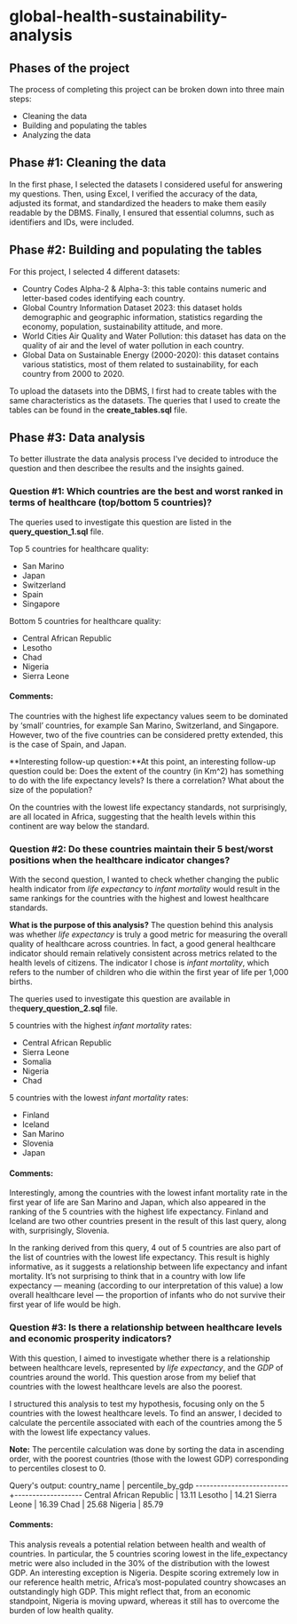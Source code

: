 # global-health-sustainability-analysis

## Phases of the project
The process of completing this project can be broken down into three main steps:  
- Cleaning the data  
- Building and populating the tables  
- Analyzing the data


## Phase #1: Cleaning the data
In the first phase, I selected the datasets I considered useful for answering my questions. Then, using Excel, I verified the accuracy of the data, adjusted its format, and standardized the headers to make them easily readable by the DBMS. Finally, I ensured that essential columns, such as identifiers and IDs, were included.
<br/>
## Phase #2: Building and populating the tables
For this project, I selected 4 different datasets:
- Country Codes Alpha-2 & Alpha-3: this table contains numeric and letter-based codes identifying each country.
- Global Country Information Dataset 2023: this dataset holds demographic and geographic information, statistics regarding the economy, population, sustainability attitude, and more.
- World Cities Air Quality and Water Pollution: this dataset has data on the quality of air and the level of water pollution in each country.
- Global Data on Sustainable Energy (2000-2020): this dataset contains various statistics, most of them related to sustainability, for each country from 2000 to 2020.

To upload the datasets into the DBMS, I first had to create tables with the same characteristics as the datasets. The queries that I used to create the tables can be found in the **create_tables.sql** file.


## Phase #3: Data analysis
To better illustrate the data analysis process I've decided to introduce the question and then describee the results and the insights gained.

### Question #1: Which countries are the best and worst ranked in terms of healthcare (top/bottom 5 countries)?
The queries used to investigate this question are listed in the **query_question_1.sql** file.

Top 5 countries for healthcare quality:
- San Marino
- Japan
- Switzerland
- Spain
- Singapore

Bottom 5 countries for healthcare quality:
- Central African Republic
- Lesotho
- Chad
- Nigeria
- Sierra Leone 

#### Comments:
The countries with the highest life expectancy values seem to be dominated by ‘small’ countries, for example San Marino, Switzerland, and Singapore. However, two of the five countries can be considered pretty extended, this is the case of Spain, and Japan.

**Interesting follow-up question:**At this point, an interesting follow-up question could be: Does the extent of the country (in Km^2) has something to do with the life expectancy levels? Is there a correlation? What about the size of the population?

On the countries with the lowest life expectancy standards, not surprisingly, are all located in Africa, suggesting that the health levels within this continent are way below the standard. 


### Question #2: Do these countries maintain their 5 best/worst positions when the healthcare indicator changes?
With the second question, I wanted to check whether changing the public health indicator from _life expectancy_ to _infant mortality_ would result in the same rankings for the countries with the highest and lowest healthcare standards.

**What is the purpose of this analysis?** 
The question behind this analysis was whether _life expectancy_ is truly a good metric for measuring the overall quality of healthcare across countries. In fact, a good general healthcare indicator should remain relatively consistent across metrics related to the health levels of citizens. The indicator I chose is _infant mortality_, which refers to the number of children who die within the first year of life per 1,000 births.

The queries used to investigate this question are available in the**query_question_2.sql** file.

5 countries with the highest _infant mortality_ rates:
- Central African Republic
- Sierra Leone
- Somalia
- Nigeria
- Chad

5 countries with the lowest _infant mortality_ rates:
- Finland
- Iceland
- San Marino
- Slovenia 
- Japan

#### Comments:
Interestingly, among the countries with the lowest infant mortality rate in the first year of life are San Marino and Japan, which also appeared in the ranking of the 5 countries with the highest life expectancy. Finland and Iceland are two other countries present in the result of this last query, along with, surprisingly, Slovenia.

In the ranking derived from this query, 4 out of 5 countries are also part of the list of countries with the lowest life expectancy. This result is highly informative, as it suggests a relationship between life expectancy and infant mortality. It’s not surprising to think that in a country with low life expectancy — meaning (according to our interpretation of this value) a low overall healthcare level — the proportion of infants who do not survive their first year of life would be high.


### Question #3: Is there a relationship between healthcare levels and economic prosperity indicators?
With this question, I aimed to investigate whether there is a relationship between healthcare levels, represented by _life expectancy_, and the _GDP_ of countries around the world. This question arose from my belief that countries with the lowest healthcare levels are also the poorest.

I structured this analysis to test my hypothesis, focusing only on the 5 countries with the lowest healthcare levels. To find an answer, I decided to calculate the percentile associated with each of the countries among the 5 with the lowest life expectancy values.

**Note:** The percentile calculation was done by sorting the data in ascending order, with the poorest countries (those with the lowest GDP) corresponding to percentiles closest to 0.

Query's output:
       country_name       | percentile_by_gdp
--------------------------+-------------------
 Central African Republic |             13.11
 Lesotho                  |             14.21
 Sierra Leone             |             16.39
 Chad                     |             25.68
 Nigeria                  |             85.79

 #### Comments: 
This analysis reveals a potential relation between health and wealth of countries. In particular, the 5 countries scoring lowest in the life_expectancy metric were also included in the 30% of the distribution with the lowest GDP. An interesting exception is Nigeria. Despite scoring extremely low in our reference health metric, Africa’s most-populated country showcases an outstandingly high GDP. This might reflect that, from an economic standpoint, Nigeria is moving upward, whereas it still has to overcome the burden of low health quality.

